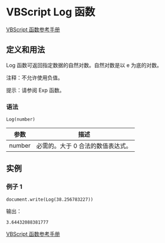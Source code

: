 # VBScript Log 函数

[VBScript 函数参考手册](/vbscript/vbscript_ref_functions.asp "VBScript 函数")

## 定义和用法

Log 函数可返回指定数据的自然对数。自然对数是以 e 为底的对数。

注释：不允许使用负值。

提示：请参阅 Exp 函数。

### 语法

```
Log(number)
```

| 参数 | 描述 |
| --- | --- |
| number | 必需的。大于 0 合法的数值表达式。 |

## 实例

### 例子 1

```
document.write(Log(38.256783227))
```

输出：

```
3.64432088381777
```

[VBScript 函数参考手册](/vbscript/vbscript_ref_functions.asp "VBScript 函数")

